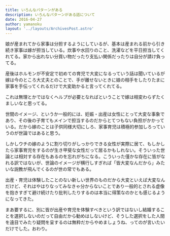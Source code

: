 ```yaml
---
title: いろんなパターンがある
description: いろんなパターンがある話について
date: 2016-04-27
author: yamanoku
layout: '../layouts/ArchivesPost.astro'
---
```


娘が産まれてから家事は分担するようにしているが、基本は産まれる前から引き続き家事は嫁が担当している。炊事や水回りのこと、洗濯などを平日担当してくれてる。家から出れない分買い物だったり支払い関係だったりは自分が請け負ってる。

産後はホルモンが不安定で初めての育児で大変になるっていう話は聞いているが嫁は今のところ大丈夫とのことで、手が離せないときに娘の相手をしたりたまに家事を手伝ってくれるだけで大変助かると言ってくれてる。

これは無理とかではなくヘルプが必要となればということで嫁は相変わらずたくましいなと思ってる。

世間のイメージ、というか一般的には、妊娠・出産は女性にとって大変な事象であり、その後の子育てもメインで担当するのだからとてつもない負担がかかっている。だから嫁のことは子供同様大切にしろ、家事育児は積極的参加しろっていうのが世論ではあると思う。

しかしウチの嫁のように割り切りがしっかりできる女性が実際に居て、もしかしたら家事育児をするのが生き甲斐な女性だって居るかもしれない。そういった世論とは相対する存在もあるのを忘れがちになる。こういった僅かな存在に皆がなれる訳ではないが、世論のイメージが横行しすぎれば「皆大変なんだから」みたいな説教が飛んでくるのが世の常でもある。

出産・育児は体験したことのない新しい世界のものだから大変といえば大変なんだけど、それはやはりなってみなきゃ分からないことであり一般的とされる虚像を抱きすぎて避け続けたり批判したりするのは本当に得策なのかとも感じるようになってきた。

まあ要するに、別に皆が出産や育児を体験すべきという訳ではないし結婚することを選択しないのだって自由だから勧めはしないけど、そうした選択をした人間を遠目でみたり疑問を呈するのは無粋だからやめましょうね、ってのが言いたいだけでした。おわり。
